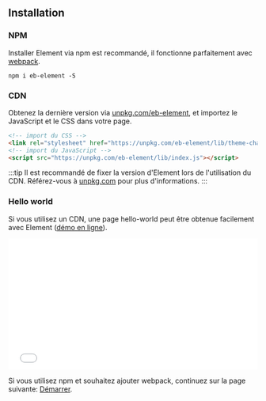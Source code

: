 ## Installation

### NPM

Installer Element via npm est recommandé, il fonctionne parfaitement avec [webpack](https://webpack.js.org/).

```shell
npm i eb-element -S
```

### CDN

Obtenez la dernière version via [unpkg.com/eb-element](https://unpkg.com/eb-element/), et importez le JavaScript et le CSS dans votre page.

```html
<!-- import du CSS -->
<link rel="stylesheet" href="https://unpkg.com/eb-element/lib/theme-chalk/index.css">
<!-- import du JavaScript -->
<script src="https://unpkg.com/eb-element/lib/index.js"></script>
```

:::tip
Il est recommandé de fixer la version d'Element lors de l'utilisation du CDN. Référez-vous à  [unpkg.com](https://unpkg.com) pour plus d'informations.
:::

### Hello world

Si vous utilisez un CDN, une page hello-world peut être obtenue facilement avec Element ([démo en ligne](https://codepen.io/ziyoung/pen/rRKYpd)).

<iframe height="265" style="width: 100%;" scrolling="no" title="Element demo" src="//codepen.io/ziyoung/embed/rRKYpd/?height=265&theme-id=light&default-tab=html" frameborder="no" allowtransparency="true" allowfullscreen="true">
  See the Pen <a href='https://codepen.io/ziyoung/pen/rRKYpd/'>Element demo</a> by hetech
  (<a href='https://codepen.io/ziyoung'>@ziyoung</a>) on <a href='https://codepen.io'>CodePen</a>.
</iframe>

Si vous utilisez npm et souhaitez ajouter webpack, continuez sur la page suivante: [Démarrer](/#/fr-FR/component/quickstart).
